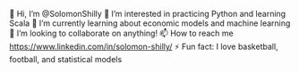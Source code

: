 👋 Hi, I’m @SolomonShilly
👀 I’m interested in practicing Python and learning Scala
🌱 I’m currently learning about economic models and machine learning
💞️ I’m looking to collaborate on anything!
📫 How to reach me https://www.linkedin.com/in/solomon-shilly/
⚡ Fun fact: I love basketball, football, and statistical models

<!---
Atleast-Give-Me-An-Interview/Atleast-Give-Me-An-Interview is a ✨ special ✨ repository because its `README.md` (this file) appears on your GitHub profile.
You can click the Preview link to take a look at your changes.
--->
